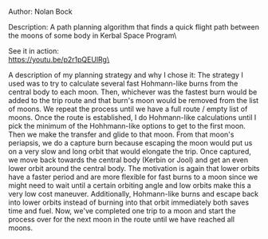Author: Nolan Bock

Description: A path planning algorithm that finds a quick flight path between the moons of some body in Kerbal Space Program\

See it in action:\
https://youtu.be/p2r1pQEUlRg\

A description of my planning strategy and why I chose it:
The strategy I used was to try to calculate several fast Hohmann-like burns from the
central body to each moon. Then, whichever was the fastest burn would be added to the
trip route and that burn's moon would be removed from the list of moons.
We repeat the process until we have a full route / empty list of moons. Once
the route is established, I do Hohmann-like calculations until I pick the
minimum of the Hohhmann-like options to get to the first moon. Then we make the transfer and glide to that moon. From
that moon's periapsis, we do a capture burn because escaping the moon would put
us on a very slow and long orbit that would elongate the trip. Once captured, we
move back towards the central body (Kerbin or Jool) and get an even lower orbit
around the central body. The motivation is again that lower orbits have a faster
period and are more flexible for fast burns to a moon since we might need to
wait until a certain orbiting angle and low orbits make this a very low cost maneuver. Additionally, Hohmann-like burns and escape back into lower orbits instead of burning into that orbit immediately both saves time and fuel. Now, we've completed one trip to a moon and start the process over for the next moon in the route until we have reached all moons.
